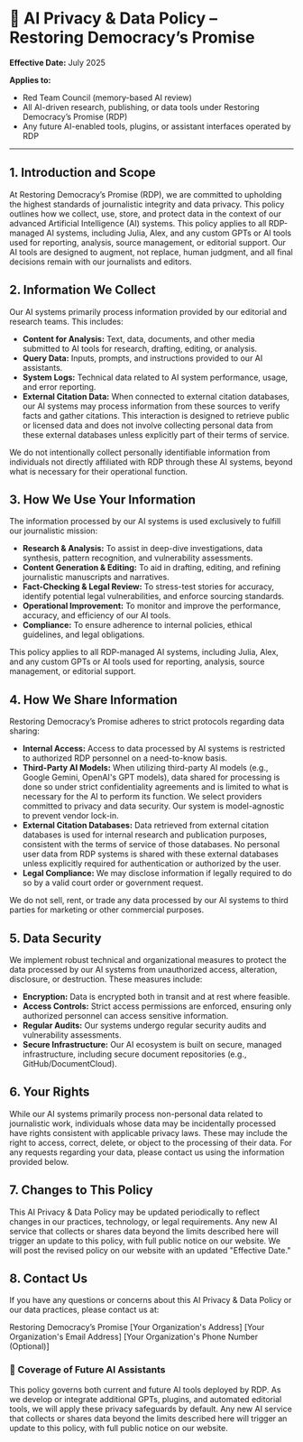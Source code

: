 # 📄 AI Privacy & Data Policy – Restoring Democracy’s Promise

**Effective Date:** July 2025

**Applies to:**

* Red Team Council (memory-based AI review)
* All AI-driven research, publishing, or data tools under Restoring Democracy’s Promise (RDP)
* Any future AI-enabled tools, plugins, or assistant interfaces operated by RDP

---

## 1. Introduction and Scope

At Restoring Democracy’s Promise (RDP), we are committed to upholding the highest standards of journalistic integrity and data privacy. This policy outlines how we collect, use, store, and protect data in the context of our advanced Artificial Intelligence (AI) systems. This policy applies to all RDP-managed AI systems, including Julia, Alex, and any custom GPTs or AI tools used for reporting, analysis, source management, or editorial support. Our AI tools are designed to augment, not replace, human judgment, and all final decisions remain with our journalists and editors.

## 2. Information We Collect

Our AI systems primarily process information provided by our editorial and research teams. This includes:

* **Content for Analysis:** Text, data, documents, and other media submitted to AI tools for research, drafting, editing, or analysis.
* **Query Data:** Inputs, prompts, and instructions provided to our AI assistants.
* **System Logs:** Technical data related to AI system performance, usage, and error reporting.
* **External Citation Data:** When connected to external citation databases, our AI systems may process information from these sources to verify facts and gather citations. This interaction is designed to retrieve public or licensed data and does not involve collecting personal data from these external databases unless explicitly part of their terms of service.

We do not intentionally collect personally identifiable information from individuals not directly affiliated with RDP through these AI systems, beyond what is necessary for their operational function.

## 3. How We Use Your Information

The information processed by our AI systems is used exclusively to fulfill our journalistic mission:

* **Research & Analysis:** To assist in deep-dive investigations, data synthesis, pattern recognition, and vulnerability assessments.
* **Content Generation & Editing:** To aid in drafting, editing, and refining journalistic manuscripts and narratives.
* **Fact-Checking & Legal Review:** To stress-test stories for accuracy, identify potential legal vulnerabilities, and enforce sourcing standards.
* **Operational Improvement:** To monitor and improve the performance, accuracy, and efficiency of our AI tools.
* **Compliance:** To ensure adherence to internal policies, ethical guidelines, and legal obligations.

This policy applies to all RDP-managed AI systems, including Julia, Alex, and any custom GPTs or AI tools used for reporting, analysis, source management, or editorial support.

## 4. How We Share Information

Restoring Democracy’s Promise adheres to strict protocols regarding data sharing:

* **Internal Access:** Access to data processed by AI systems is restricted to authorized RDP personnel on a need-to-know basis.
* **Third-Party AI Models:** When utilizing third-party AI models (e.g., Google Gemini, OpenAI's GPT models), data shared for processing is done so under strict confidentiality agreements and is limited to what is necessary for the AI to perform its function. We select providers committed to privacy and data security. Our system is model-agnostic to prevent vendor lock-in.
* **External Citation Databases:** Data retrieved from external citation databases is used for internal research and publication purposes, consistent with the terms of service of those databases. No personal user data from RDP systems is shared with these external databases unless explicitly required for authentication or authorized by the user.
* **Legal Compliance:** We may disclose information if legally required to do so by a valid court order or government request.

We do not sell, rent, or trade any data processed by our AI systems to third parties for marketing or other commercial purposes.

## 5. Data Security

We implement robust technical and organizational measures to protect the data processed by our AI systems from unauthorized access, alteration, disclosure, or destruction. These measures include:

* **Encryption:** Data is encrypted both in transit and at rest where feasible.
* **Access Controls:** Strict access permissions are enforced, ensuring only authorized personnel can access sensitive information.
* **Regular Audits:** Our systems undergo regular security audits and vulnerability assessments.
* **Secure Infrastructure:** Our AI ecosystem is built on secure, managed infrastructure, including secure document repositories (e.g., GitHub/DocumentCloud).

## 6. Your Rights

While our AI systems primarily process non-personal data related to journalistic work, individuals whose data may be incidentally processed have rights consistent with applicable privacy laws. These may include the right to access, correct, delete, or object to the processing of their data. For any requests regarding your data, please contact us using the information provided below.

## 7. Changes to This Policy

This AI Privacy & Data Policy may be updated periodically to reflect changes in our practices, technology, or legal requirements. Any new AI service that collects or shares data beyond the limits described here will trigger an update to this policy, with full public notice on our website. We will post the revised policy on our website with an updated "Effective Date."

## 8. Contact Us

If you have any questions or concerns about this AI Privacy & Data Policy or our data practices, please contact us at:

Restoring Democracy’s Promise
[Your Organization's Address]
[Your Organization's Email Address]
[Your Organization's Phone Number (Optional)]

### 🔐 Coverage of Future AI Assistants

This policy governs both current and future AI tools deployed by RDP. As we develop or integrate additional GPTs, plugins, and automated editorial tools, we will apply these privacy safeguards by default. Any new AI service that collects or shares data beyond the limits described here will trigger an update to this policy, with full public notice on our website.

